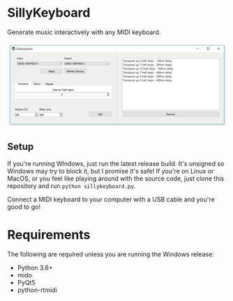 # SillyKeyboard

Generate music interactively with any MIDI keyboard.



![img1](screenshots/img1.PNG)



## Setup

If you're running WIndows, just run the latest release build. It's unsigned so Windows may try to block it, but I promise it's safe! If you're on Linux or MacOS, or you feel like playing around with the source code, just clone this repository and run ```python sillykeyboard.py```.



Connect a MIDI keyboard to your computer with a USB cable and you're good to go!



# Requirements

The following are required unless you are running the Windows release:

* Python 3.6+
* mido
* PyQt5
* python-rtmidi
